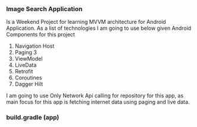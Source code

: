 ### Image Search Application 
Is a Weekend Project for learning MVVM architecture for Android Application.
As a list of technologies I am going to use below given Android Components for this project

1. Navigation Host
2. Paging 3
3. ViewModel
4. LiveData
5. Retrofit 
6. Coroutines
7. Dagger Hilt

I am going to use Only Network Api calling for repository for this app, as main focus for this app 
is fetching internet data using paging and live data.


### build.gradle (app)
